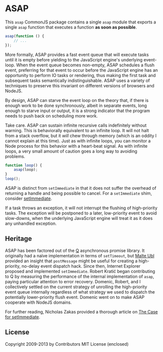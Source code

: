 
# ASAP

This `asap` CommonJS package contains a single `asap` module that
exports a single `asap` function that executes a function **as soon as
possible**.

```javascript
asap(function () {
    // ...
});
```

More formally, ASAP provides a fast event queue that will execute tasks
until it is empty before yielding to the JavaScript engine's underlying
event-loop.  When the event queue becomes non-empty, ASAP schedules a
flush event, preferring for that event to occur before the JavaScript
engine has an opportunity to perform IO tasks or rendering, thus making
the first task and subsequent tasks semantically indistinguishable.
ASAP uses a variety of techniques to preserve this invariant on
different versions of browsers and NodeJS.

By design, ASAP can starve the event loop on the theory that, if there
is enough work to be done synchronously, albeit in separate events, long
enough to starve input or output, it is a strong indicator that the
program needs to push back on scheduling more work.

Take care.  ASAP can sustain infinite recursive calls indefinitely
without warning.  This is behaviorally equivalent to an infinite loop.
It will not halt from a stack overflow, but it *will* chew through
memory (which is an oddity I cannot explain at this time).  Just as with
infinite loops, you can monitor a Node process for this behavior with a
heart-beat signal.  As with infinite loops, a very small amount of
caution goes a long way to avoiding problems.

```javascript
function loop() {
    asap(loop);
}
loop();
```

ASAP is distinct from `setImmediate` in that it does not suffer the
overhead of returning a handle and being possible to cancel.  For a
`setImmediate` shim, consider [setImmediate][].

[setImmediate]: https://github.com/noblejs/setimmediate

If a task throws an exception, it will not interrupt the flushing of
high-priority tasks.  The exception will be postponed to a later,
low-priority event to avoid slow-downs, when the underlying JavaScript
engine will treat it as it does any unhandled exception.














































<extoc></extoc>

## Heritage

ASAP has been factored out of the [Q][] asynchronous promise library.
It originally had a naïve implementation in terms of `setTimeout`, but
[Malte Ubl][NonBlocking] provided an insight that `postMessage` might be
useful for creating a high-priority, no-delay event dispatch hack.
Since then, Internet Explorer proposed and implemented `setImmediate`.
Robert Kratić began contributing to Q by measuring the performance of
the internal implementation of `asap`, paying particular attention to
error recovery.  Domenic, Robert, and I collectively settled on the
current strategy of unrolling the high-priority event queue internally
regardless of what strategy we used to dispatch the potentially
lower-priority flush event.  Domenic went on to make ASAP cooperate with
NodeJS domains.

[Q]: https://github.com/kriskowal/q
[NonBlocking]: http://www.nonblocking.io/2011/06/windownexttick.html

For further reading, Nicholas Zakas provided a thorough article on [The
Case for setImmediate][NCZ].

[NCZ]: http://www.nczonline.net/blog/2013/07/09/the-case-for-setimmediate/

## License

Copyright 2009-2013 by Contributors
MIT License (enclosed)

